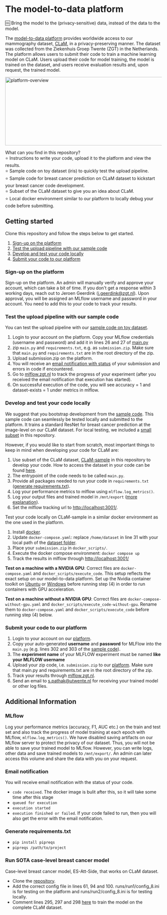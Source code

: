 # The model-to-data platform

🆒 Bring the model to the (privacy-sensitive) data, instead of the data to the model.


The [model-to-data platform](https://fe.zgt.nl) provides worldwide access to our mammography dataset, [CLaM](./dataset.md), in a privacy-preserving manner. The dataset was collected from the Ziekenhuis Groep Twente (ZGT) in the Netherlands. The platform allows users to submit their code to train a machine learning model on CLaM. Users upload their code for model training, the model is trained on the dataset, and users receive evaluation results and, upon request, the trained model.

<img src="data-access-platform.png" alt="platform-overview" style="height: 220px; width:800px;"/>

What can you find in this repository? <br/>
:star: Instructions to write your code, upload it to the platform and view the results. <br/>
:star: Sample code on toy dataset (iris) to quickly test the upload pipeline. <br/>
:star: Sample code for breast cancer prediction on CLaM dataset to kickstart your breast cancer code development. <br/>
:star: Subset of the CLaM dataset to give you an idea about CLaM. <br/>
:star: Local docker environment similar to our platform to locally debug your code before submitting. <br/>

## Getting started
Clone this repository and follow the steps below to get started.
1. [Sign-up on the platform](#sign-up-on-the-platform)
2. [Test the upload pipeline with our sample code](#test-the-upload-pipeline-with-our-sample-code)
3. [Develop and test your code locally](#develop-and-test-your-code-locally)
4. [Submit your code to our platform](#submit-your-code-to-our-platform)

### Sign-up on the platform
Sign-up on the platform. An admin will manually verify and approve your account, which can take a bit of time. If you don't get a response within 3 working days, reach out to Jeroen Geerdink ([j.geerdink@zgt.nl](j.geerdink@zgt.nl)). Upon approval, you will be assigned an MLflow username and password in your account. You need to add this to your code to track your results.

### Test the upload pipeline with our sample code
You can test the upload pipeline with our [sample code on toy dataset](./sample_code/toy-dataset).
1. Login to your account on the platform. Copy your MLflow credentials (username and password) and add it in lines 26 and 27 of [main.py](./sample_code/toy-dataset/main.py)
2. zip ```main.py``` and ```requirements.txt```, e.g. as ```submission.zip```. Make sure that ```main.py``` and ```requirements.txt``` are in the root directory of the zip.
3. Upload submission.zip on the platform.
4. You will receive an [email notification with status](#email-notification) of your submission and errors in code if encountered.
5. Go to [mlflow.zgt.nl](mlflow.zgt.nl) to track the progress of your experiment (after you received the email notification that execution has started).
6. On successful execution of the code, you will see accuracy = 1 and dataset-exists = 1 under metrics in mlflow.

### Develop and test your code locally
We suggest that you bootstrap development from the [sample code](./sample_code/clam-dataset). This sample code can seamlessly be tested locally and submitted to the platform. It trains a standard ResNet for breast cancer prediction at the image-level on our CLaM dataset. For local testing, we included a [small subset](./dataset) in this repository. 

However, if you would like to start from scratch, most important things to keep in mind when developing your code for CLaM are:
1. Use subset of the CLaM dataset, [CLaM-sample](./dataset) in this repository to develop your code. How to access the dataset in your code can be found [here](./dataset.md). 
3. The entrypoint of the code needs to be called ```main.py```.
4. Provide all packages needed to run your code in ```requirements.txt``` ([generate requirements.txt](#generate-requirementstxt)). 
5. Log your performance metrics to mlflow using ```mlflow.log_metrics()```.
6. Log your output files and trained model in ```/mnt/export``` ([more explanation](#mlflow)). 
7. Set the mlflow tracking url to [http://localhost:3001/](http://localhost:3001/).


Test your code locally on CLaM-sample in a similar docker environment as the one used in the platform.
1. Install [docker](./setup-docker.md).
2. Update ```docker-compose.yaml```: replace ```/home/dataset``` in line 31 with your local path of the [dataset folder](./dataset).
3. Place your ```submission.zip``` in ```docker_scripts/```.
4. Execute the docker compose environment: ```docker compose up```
5. Track the results in mlflow through [http://localhost:3001/](http://localhost:3001/)

**Test on a machine with a NVIDIA GPU**: Correct files are ```docker-compose.yaml``` and ```docker_scripts/execute_code```. This setup reflects the exact setup on our model-to-data platform. Set up the Nvidia container toolkit on [Ubuntu](https://docs.nvidia.com/datacenter/cloud-native/container-toolkit/latest/install-guide.html#installation) or [Windows](https://developer.nvidia.com/cuda/wsl) before running step (4) in order to run containers with GPU acceleration. <br/>

**Test on a machine without a NVIDIA GPU**: Correct files are ```docker-compose-without-gpu.yaml``` and ```docker_scripts/execute_code-without-gpu```. Rename them to ```docker-compose.yaml``` and ```docker_scripts/execute_code``` before running step (4) below. <br/>

### Submit your code to our platform
1. Login to your account on our [platform](https://fe.zgt.nl). 
2. Copy your auto-generated **username** and **password** for MLFlow into the ```main.py``` (e.g. lines 302 and 303 of the [sample code](./sample_code/clam-dataset/main.py)).
3. The **experiment name** of your MLFLOW experiment must be named **like your MLFLOW username**  
4. Upload your zip code, i.e. ```submission.zip``` to our [platform](https://fe.zgt.nl). Make sure that main.py and requirements.txt are in the root directory of the zip.
5. Track your results through [mlflow.zgt.nl](https://mlflow.zgt.nl).
6. Send an email to [s.pathak@utwente.nl](s.pathak@utwente.nl) for receiving your trained model or other log files.

## Additional Information

### MLflow
Log your performance metrics (accuracy, F1, AUC etc.) on the train and test set and also track the progress of model training at each epoch with MLflow, ```mlflow.log_metrics()```. We have disabled saving artifacts on our MLflow server to protect the privacy of our dataset. Thus, you will not be able to save your trained model to MLflow. However, you can write logs, other data and save trained models to ```/mnt/export/```. An admin can later access this volume and share the data with you on your request.

### Email notification
You will receive email notification with the status of your code. 
- ```code received```. The docker image is bulit after this, so it will take some time after this stage
- ```queued for execution```
- ```execution started```
- ```execution finished or failed```. If your code failed to run, then you will also get the error with the email notification.

### Generate requirements.txt

- ```pip install pipreqs```
- ```pipreqs /path/to/project```

### Run SOTA case-level breast cancer model

Case-level breast cancer model, ES-Att-Side, that works on CLaM dataset. 
- Clone the [repository](https://github.com/ShreyasiPathak/case-level-breast-cancer-data-access).
- Add the correct config file in lines 61, 94 and 100. runs/run1/config_8.ini is for testing on the platform and runs/run2/config_8.ini is for testing locally.
- Comment lines 295, 297 and 298 [here](https://github.com/ShreyasiPathak/case-level-breast-cancer-data-access/blob/main/setup/read_input_file.py) to train the model on the complete CLaM dataset.
